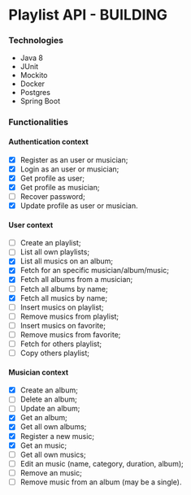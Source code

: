 # Playlist API - BUILDING

### Technologies

- Java 8
- JUnit
- Mockito
- Docker
- Postgres
- Spring Boot

### Functionalities

#### Authentication context

- [x] Register as an user or musician;
- [x] Login as an user or musician;
- [x] Get profile as user;
- [x] Get profile as musician;
- [ ] Recover password;
- [x] Update profile as user or musician.

#### User context

- [ ] Create an playlist;
- [ ] List all own playlists;
- [x] List all musics on an album;
- [x] Fetch for an specific musician/album/music;
- [x] Fetch all albums from a musician;
- [ ] Fetch all albums by name;
- [x] Fetch all musics by name;
- [ ] Insert musics on playlist;
- [ ] Remove musics from playlist;
- [ ] Insert musics on favorite;
- [ ] Remove musics from favorite;
- [ ] Fetch for others playlist;
- [ ] Copy others playlist;

#### Musician context

- [x] Create an album;
- [ ] Delete an album;
- [ ] Update an album;
- [x] Get an album;
- [x] Get all own albums;
- [x] Register a new music;
- [x] Get an music;
- [ ] Get all own musics;
- [ ] Edit an music (name, category, duration, album);
- [ ] Remove an music;
- [ ] Remove music from an album (may be a single).